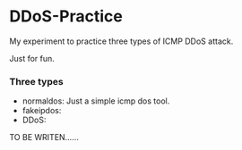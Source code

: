 # DDoS-Practice

My experiment to practice three types of ICMP DDoS attack.

Just for fun.

### Three types

* normaldos: Just a simple icmp dos tool.
* fakeipdos:
* DDoS: 

TO BE WRITEN……